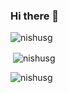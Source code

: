 ### Hi there 👋

<!--
**nishusg/nishusg** is a ✨ _special_ ✨ repository because its `README.md` (this file) appears on your GitHub profile.

Here are some ideas to get you started:

- 🔭 I’m currently working on ...
- 🌱 I’m currently learning ...
- 👯 I’m looking to collaborate on ...
- 🤔 I’m looking for help with ...
- 💬 Ask me about ...
- 📫 How to reach me: ...
- 😄 Pronouns: ...
- ⚡ Fun fact: ...
-->
<p><img align="center" src="https://github-readme-stats.vercel.app/api/top-langs?username=nishusg&show_icons=true&locale=en&layout=compact" alt="nishusg" /></p>

<p>&nbsp;<img align="center" src="https://github-readme-stats.vercel.app/api?username=nishusg&show_icons=true&locale=en" alt="nishusg" /></p>

<p><img align="center" src="https://github-readme-streak-stats.herokuapp.com/?user=nishusg&theme=default" alt="nishusg" /></p>
